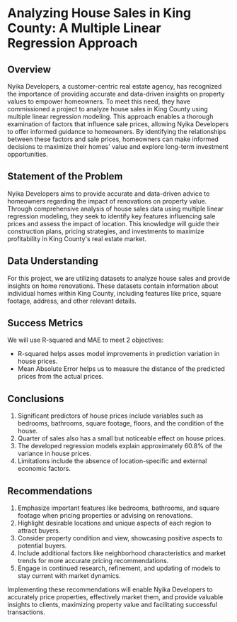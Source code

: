 # Analyzing House Sales in King County: A Multiple Linear Regression Approach

## Overview
Nyika Developers, a customer-centric real estate agency, has recognized the importance of providing accurate and data-driven insights on property values to empower homeowners. To meet this need, they have commissioned a project to analyze house sales in King County using multiple linear regression modeling. This approach enables a thorough examination of factors that influence sale prices, allowing Nyika Developers to offer informed guidance to homeowners. By identifying the relationships between these factors and sale prices, homeowners can make informed decisions to maximize their homes' value and explore long-term investment opportunities.

## Statement of the Problem
Nyika Developers aims to provide accurate and data-driven advice to homeowners regarding the impact of renovations on property value. Through comprehensive analysis of house sales data using multiple linear regression modeling, they seek to identify key features influencing sale prices and assess the impact of location. This knowledge will guide their construction plans, pricing strategies, and investments to maximize profitability in King County's real estate market.

## Data Understanding
For this project, we are utilizing  datasets to analyze house sales and provide insights on home renovations. These datasets contain information about individual homes within King County, including features like price, square footage, address, and other relevant details.

## Success Metrics
We will use R-squared and MAE to meet 2 objectives:
- R-squared helps asses model improvements in prediction variation in house prices.
- Mean Absolute Error helps us to measure the distance of the predicted prices from the actual prices.

## Conclusions
1. Significant predictors of house prices include variables such as bedrooms, bathrooms, square footage, floors, and the condition of the house.
2. Quarter of sales also has a small but noticeable effect on house prices.
3. The developed regression models explain approximately 60.8% of the variance in house prices.
4. Limitations include the absence of location-specific and external economic factors.

## Recommendations
1. Emphasize important features like bedrooms, bathrooms, and square footage when pricing properties or advising on renovations.
2. Highlight desirable locations and unique aspects of each region to attract buyers.
3. Consider property condition and view, showcasing positive aspects to potential buyers.
4. Include additional factors like neighborhood characteristics and market trends for more accurate pricing recommendations.
5. Engage in continued research, refinement, and updating of models to stay current with market dynamics.

Implementing these recommendations will enable Nyika Developers to accurately price properties, effectively market them, and provide valuable insights to clients, maximizing property value and facilitating successful transactions.
